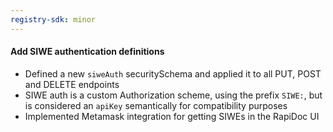 ```yaml
---
registry-sdk: minor
---
```


#### Add SIWE authentication definitions

- Defined a new `siweAuth` securitySchema and applied it to all PUT, POST and DELETE endpoints
- SIWE auth is a custom Authorization scheme, using the prefix `SIWE:`, but is considered an `apiKey` semantically for compatibility purposes
- Implemented Metamask integration for getting SIWEs in the RapiDoc UI
